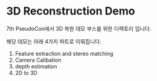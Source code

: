 # 3D Reconstruction Demo

7th PseudoCon에서 3D 복원 데모 부스를 위한 디렉토리 입니다.

해당 데모는 아래 4가지 파트로 이뤄집니다.

1. Feature extraction and stereo matching
2. Camera Calibation
3. depth estimation
4. 2D to 3D
